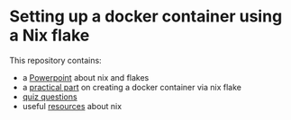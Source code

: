 # Setting up a docker container using a Nix flake

This repository contains:
  - a [Powerpoint]() about nix and flakes
  - a [practical part]() on creating a docker container via nix flake
  - [quiz questions]()
  - useful [resources]() about nix
